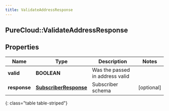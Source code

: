 ```yaml
---
title: ValidateAddressResponse
---
```

## PureCloud::ValidateAddressResponse

## Properties

|Name | Type | Description | Notes|
|------------ | ------------- | ------------- | -------------|
| **valid** | **BOOLEAN** | Was the passed in address valid | |
| **response** | [**SubscriberResponse**](SubscriberResponse.html) | Subscriber schema | [optional] |
{: class="table table-striped"}


